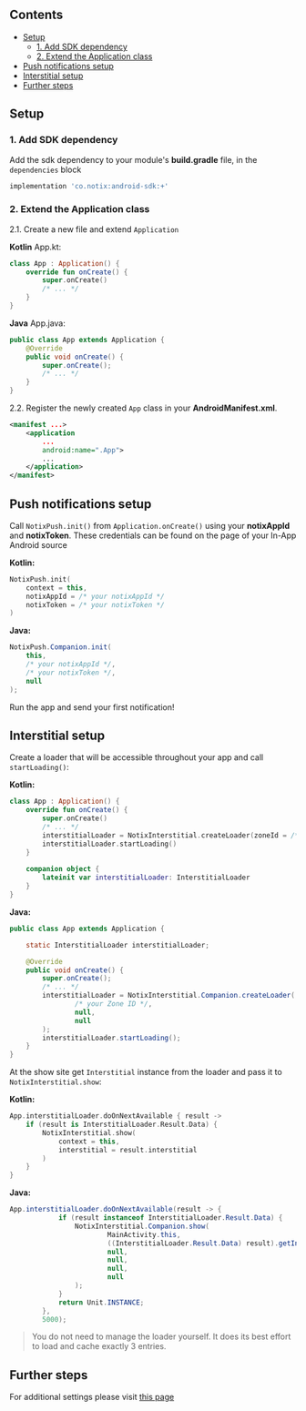 ## Contents

* [Setup](#setup)
  * [1. Add SDK dependency](#1-add-sdk-dependency)
  * [2. Extend the Application class](#2-extend-the-application-class)
* [Push notifications setup](#push-notifications-setup)
* [Interstitial setup](#interstitial-setup)
* [Further steps](#further-steps)

## Setup

### 1. Add SDK dependency

Add the sdk dependency to your module's **build.gradle** file, in the `dependencies` block

```groovy  
implementation 'co.notix:android-sdk:+'  
```  

### 2. Extend the Application class

2.1. Create a new file and extend `Application`

**Kotlin** App.kt:
```kotlin
class App : Application() {
    override fun onCreate() {   
        super.onCreate()
        /* ... */ 
    }
}
```

**Java** App.java:
```java
public class App extends Application { 
    @Override
    public void onCreate() {
        super.onCreate();
        /* ... */
    }
}
```

2.2. Register the newly created `App` class in your **AndroidManifest.xml**.

```xml  
<manifest ...>
    <application
        ...
        android:name=".App"> 
        ... 
    </application>
</manifest>
```  

## Push notifications setup

Call `NotixPush.init()` from `Application.onCreate()` using your **notixAppId** and **notixToken**. These credentials can be found on the page of your In-App Android source

**Kotlin:**
```kotlin
NotixPush.init(
    context = this,  
    notixAppId = /* your notixAppId */ 
    notixToken = /* your notixToken */
)
```

**Java:**
```java
NotixPush.Companion.init(
    this,
    /* your notixAppId */,
    /* your notixToken */,
    null
);
```

Run the app and send your first notification!

## Interstitial setup

Create a loader that will be accessible throughout your app and call `startLoading()`:

**Kotlin:**
```kotlin
class App : Application() {  
    override fun onCreate() {  
        super.onCreate()
        /* ... */
        interstitialLoader = NotixInterstitial.createLoader(zoneId = /* your Zone ID */)
        interstitialLoader.startLoading() 
    }  
  
    companion object {  
        lateinit var interstitialLoader: InterstitialLoader 
    }  
}
```

**Java:**
```java
public class App extends Application {

    static InterstitialLoader interstitialLoader;

    @Override
    public void onCreate() {
        super.onCreate();
        /* ... */
        interstitialLoader = NotixInterstitial.Companion.createLoader(
                /* your Zone ID */,
                null,
                null
        );
        interstitialLoader.startLoading();
    }
}
```

At the show site get `Interstitial` instance from the loader and pass it to `NotixInterstitial.show`:

**Kotlin:**
```kotlin
App.interstitialLoader.doOnNextAvailable { result -> 
    if (result is InterstitialLoader.Result.Data) {
        NotixInterstitial.show(  
            context = this,  
            interstitial = result.interstitial
        )
    }
}
```

**Java:**
```java
App.interstitialLoader.doOnNextAvailable(result -> {
            if (result instanceof InterstitialLoader.Result.Data) {
                NotixInterstitial.Companion.show(
                        MainActivity.this,
                        ((InterstitialLoader.Result.Data) result).getInterstitial(),
                        null,
                        null,
                        null,
                        null
                );
            }
            return Unit.INSTANCE;
        },
        5000);
```


> You do not need to manage the loader yourself. It does its best effort to load and cache exactly 3 entries.

## Further steps

For additional settings please visit [this page](README.md)